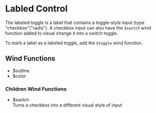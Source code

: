 # Labled Control
The labeled toggle is a label that contains a toggle-style input
(type "checkbox"/"radio"). A checkbox input can also have the `$switch`
wind function added to visual change it into a switch toggle.

To mark a label as a labeled toggle, add the `$toggle` wind function.

## Wind Functions
- $outline
- $color

### Children Wind Functions
- $switch<br />
    Turns a checkbox into a different visual style of input

[html: examples/toggle.html : component.md]: #
